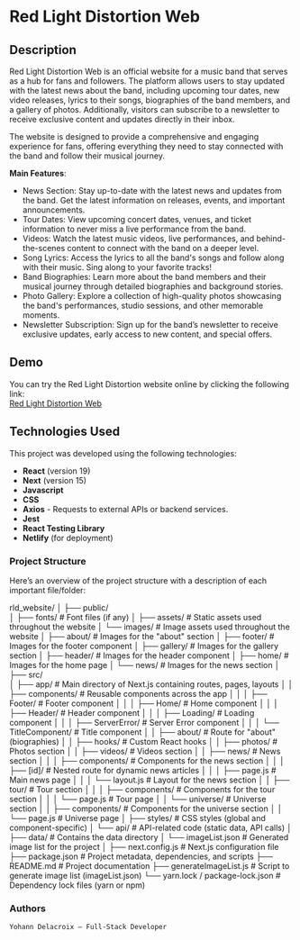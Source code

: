 # **Red Light Distortion Web**

## Description
Red Light Distortion Web is an official website for a music band that serves as a hub for fans and followers. The platform allows users to stay updated with the latest news about the band, including upcoming tour dates, new video releases, lyrics to their songs, biographies of the band members, and a gallery of photos. Additionally, visitors can subscribe to a newsletter to receive exclusive content and updates directly in their inbox.

The website is designed to provide a comprehensive and engaging experience for fans, offering everything they need to stay connected with the band and follow their musical journey.

**Main Features**:
- News Section: Stay up-to-date with the latest news and updates from the band. Get the latest information on releases, events, and important announcements.
- Tour Dates: View upcoming concert dates, venues, and ticket information to never miss a live performance from the band.
- Videos: Watch the latest music videos, live performances, and behind-the-scenes content to connect with the band on a deeper level.
- Song Lyrics: Access the lyrics to all the band's songs and follow along with their music. Sing along to your favorite tracks!
- Band Biographies: Learn more about the band members and their musical journey through detailed biographies and background stories.
- Photo Gallery: Explore a collection of high-quality photos showcasing the band's performances, studio sessions, and other memorable moments.
- Newsletter Subscription: Sign up for the band’s newsletter to receive exclusive updates, early access to new content, and special offers.

## Demo

You can try the Red Light Distortion website online by clicking the following link:  
[Red Light Distortion Web](https://redlightdistortion.netlify.app/)

## Technologies Used

This project was developed using the following technologies:
- **React** (version 19)
- **Next** (version 15)
- **Javascript** 
- **CSS** 
- **Axios** - Requests to external APIs or backend services.
- **Jest**
- **React Testing Library** 
- **Netlify** (for deployment)

### Project Structure

Here’s an overview of the project structure with a description of each important file/folder:

rld_website/
│
├── public/                  
│   ├── fonts/                      # Font files (if any)
│   ├── assets/                     # Static assets used throughout the website
│   └── images/                     # Image assets used throughout the website
│       ├── about/                  # Images for the "about" section
│       ├── footer/                 # Images for the footer component
│       ├── gallery/                # Images for the gallery section
│       ├── header/                 # Images for the header component
│       ├── home/                   # Images for the home page
│       └── news/                   # Images for the news section
│
├── src/                    
│   ├── app/                        # Main directory of Next.js containing routes, pages, layouts
│   │   ├── components/             # Reusable components across the app
│   │   │   ├── Footer/             # Footer component
│   │   │   ├── Home/               # Home component
│   │   │   ├── Header/             # Header component
│   │   │   ├── Loading/            # Loading component
│   │   │   ├── ServerError/        # Server Error component
│   │   │   └── TitleComponent/     # Title component
│   │   ├── about/                  # Route for "about" (biographies)
│   │   ├── hooks/                  # Custom React hooks
│   │   ├── photos/                 # Photos section
│   │   ├── videos/                 # Videos section
│   │   ├── news/                   # News section
│   │   │   ├── components/         # Components for the news section
│   │   │   ├── [id]/               # Nested route for dynamic news articles
│   │   │   ├── page.js             # Main news page
│   │   │   └── layout.js           # Layout for the news section
│   │   ├── tour/                   # Tour section
│   │   │   ├── components/         # Components for the tour section
│   │   │   └── page.js             # Tour page
│   │   └── universe/               # Universe section
│   │       ├── components/         # Components for the universe section
│   │       └── page.js             # Universe page
│   ├── styles/                     # CSS styles (global and component-specific)
│   └── api/                        # API-related code (static data, API calls)
│
├── data/                           # Contains the data directory
│   └── imageList.json              # Generated image list for the project
│
├── next.config.js                  # Next.js configuration file
├── package.json                    # Project metadata, dependencies, and scripts
├── README.md                       # Project documentation
├── generateImageList.js            # Script to generate image list (imageList.json)
└── yarn.lock / package-lock.json   # Dependency lock files (yarn or npm)


### Authors

    Yohann Delacroix – Full-Stack Developer